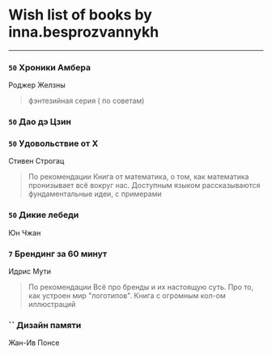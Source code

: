 # Wish list of books by inna.besprozvannykh
---

### `50` Хроники Амбера
Роджер Желзны
> фэнтезийная серия ( по советам)

### `50` Дао дэ Цзин

### `50` Удовольствие от Х
Стивен Строгац
> По рекомендации
> Книга от математика, о том, как математика пронизывает всё вокруг нас. Доступным языком рассказываются фундаментальные идеи, с примерами

### `50` Дикие лебеди
Юн Чжан

### `7` Брендинг за 60 минут
Идрис Мути
> По рекомендации
> Всё про бренды и их настоящую суть. Про то, как устроен мир "логотипов". Книга с огромным кол-ом иллюстраций

### `` Дизайн памяти
Жан-Ив Понсе

